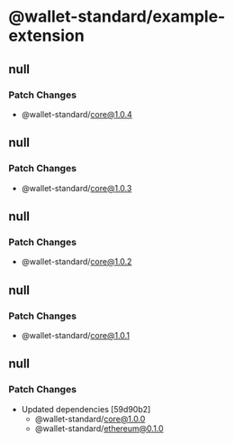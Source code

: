 # @wallet-standard/example-extension

## null

### Patch Changes

-   @wallet-standard/core@1.0.4

## null

### Patch Changes

-   @wallet-standard/core@1.0.3

## null

### Patch Changes

-   @wallet-standard/core@1.0.2

## null

### Patch Changes

-   @wallet-standard/core@1.0.1

## null

### Patch Changes

-   Updated dependencies [59d90b2]
    -   @wallet-standard/core@1.0.0
    -   @wallet-standard/ethereum@0.1.0
